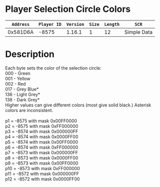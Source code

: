 # Player Selection Circle Colors

| `Address` | `Player ID` | `Version` | `Size` | `Length` | `SCR` |
| ---------- | ----------- | --------- | ------ | -------- | ---- |
| 0x581D6A | -8575 | 1.16.1 | 1 | 12 | Simple Data |

# Description

Each byte sets the color of the selection circle:<br>000 - Green<br>001 - Yellow<br>002 - Red<br>017 - Grey Blue*<br>136 - Light Grey*<br>138 - Dark Grey*<br>Higher values can give different colors (most give solid black.) Asterisk colors are inconsistent.<br><br>p1 = -8575 with mask 0x00FF0000<br>p2 = -8575 with mask 0xFF000000<br>p3 = -8574 with mask 0x000000FF<br>p4 = -8574 with mask 0x0000FF00<br>p5 = -8574 with mask 0x00FF0000<br>p6 = -8574 with mask 0xFF000000<br>p7 = -8573 with mask 0x000000FF<br>p8 = -8573 with mask 0x0000FF00<br>p9 = -8573 with mask 0x00FF0000<br>p10 = -8573 with mask 0xFF000000<br>p11 = -8572 with mask 0x000000FF<br>p12 = -8572 with mask 0x0000FF00